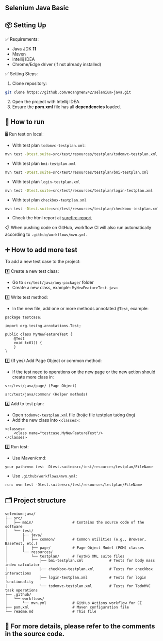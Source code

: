 Selenium Java Basic
-----------


##  📦 Setting Up
✅ Requirements:
- Java JDK **11**
- Maven 
- Intellij IDEA
- Chrome/Edge driver (if not already installed)

✅ Setting Steps:
1. Clone repository:
```bash
git clone https://github.com/HoangYen242/selenium-java.git
```
2. Open the project with Intellij IDEA.
3. Ensure the **pom.xml** file has all **dependencies** loaded.

## 🚀 How to run
🖥️ Run test on local:
- With test plan ``todomvc-testplan.xml``:
```bash
mvn test -Dtest.suite=src/test/resources/testplan/todomvc-testplan.xml
```
- With test plan ``bmi-testplan.xml``
```bash
mvn test -Dtest.suite=src/test/resources/testplan/bmi-testplan.xml
```
- With test plan ``login-testplan.xml``
```bash
mvn test -Dtest.suite=src/test/resources/testplan/login-testplan.xml
```
- With test plan ``checkbox-testplan.xml``
```bash
mvn test -Dtest.suite=src/test/resources/testplan/checkbox-testplan.xml
```
- Check the html report at [surefire-report](target/surefire-reports/index.html)

📋 When pushing code on GitHub, workflow CI will also run automatically according to ``.github/workflows/mvn.yml``.

## ➕ How to add more test
To add a new test case to the project:

1️⃣ Create a new test class:
- Go to ``src/test/java/any-package/`` folder
- Create a new class, example: ``MyNewFeatureTest.java``

2️⃣ Write test method:
- In the new file, add one or more methods annotated ``@Test``, example:
```
package testcase;

import org.testng.annotations.Test;

public class MyNewFeatureTest {
    @Test
    void tc01() {
    }
}
```
3️⃣ (If yes) Add Page Object or common method:
- If the test need to operations on the new page or the new action should create more class in:

``src/test/java/page/ (Page Object)``

``src/test/java/common/ (Helper methods)``

4️⃣ Add to test plan:
- Open ``todomvc-testplan.xml`` file (hoặc file testplan tương ứng)
- Add the new class into ``<classes>``:
```
<classes>
    <class name="testcase.MyNewFeatureTest"/>
</classes>
```
5️⃣ Run test:
- Use Maven/cmd:

``your-path>mvn test -Dtest.suite=src/test/resources/testplan/FileName``

- Use ``.github/workflows/mvn.yml``:

``run: mvn test -Dtest.suite=src/test/resources/testplan/FileName``
## 🗂️ Project structure
```selenium-java/
selenium-java/
├── src/
│   ├── main/                  # Contains the source code of the software
│   └── test/
│       ├── java/
│       │   ├── common/        # Common utilities (e.g., Browser, BaseTest, etc.)
│       │   ├── page/          # Page Object Model (POM) classes
│       └── resources/
│           └── testplan/      # TestNG XML suite files
│               ├── bmi-testplan.xml            # Tests for body mass index calculator
│               ├── checkbox-testplan.xml       # Tests for checkbox interactions
│               ├── login-testplan.xml          # Tests for login functionality
│               └── todomvc-testplan.xml        # Tests for TodoMVC task operations
├── .github/
│   └── workflows/
│       └── mvn.yml            # GitHub Actions workflow for CI
├── pom.xml                    # Maven configuration file
└── readme.md                  # This file
```
## 📄 For more details, please refer to the comments in the source code.




